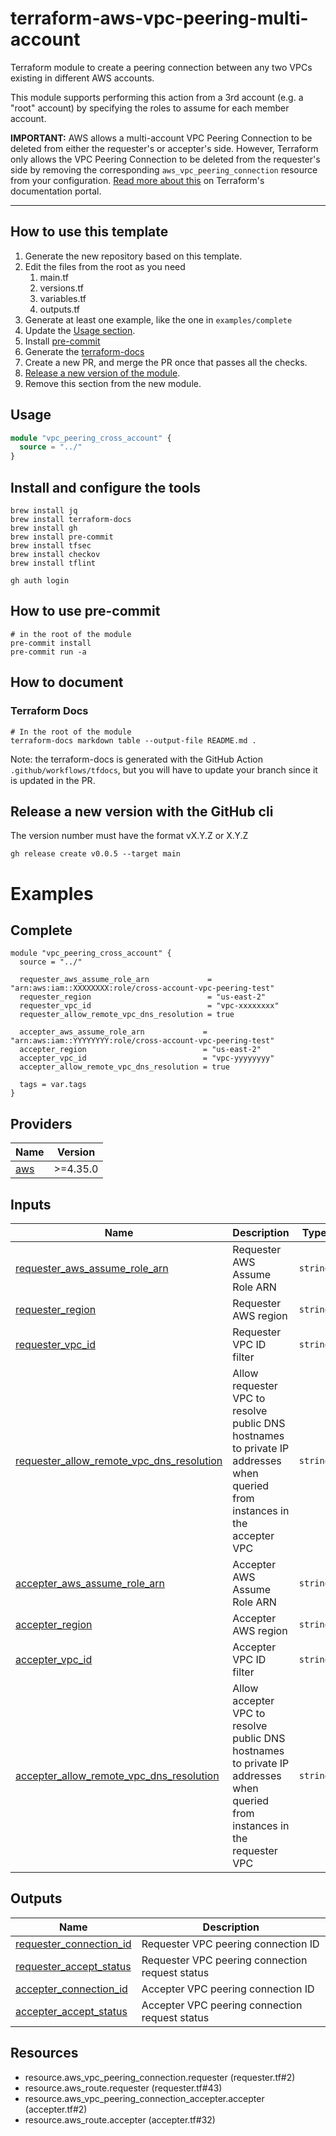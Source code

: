 # terraform-aws-vpc-peering-multi-account

Terraform module to create a peering connection between any two VPCs existing in different AWS accounts.

This module supports performing this action from a 3rd account (e.g. a "root" account) by specifying the roles to assume for each member account.

**IMPORTANT:** AWS allows a multi-account VPC Peering Connection to be deleted from either the requester's or accepter's side.
However, Terraform only allows the VPC Peering Connection to be deleted from the requester's side by removing the corresponding `aws_vpc_peering_connection` resource from your configuration.
[Read more about this](https://www.terraform.io/docs/providers/aws/r/vpc_peering_accepter.html) on Terraform's documentation portal.

---
## How to use this template
1. Generate the new repository based on this template.
2. Edit the files from the root as you need
   1. main.tf
   2. versions.tf
   3. variables.tf
   4. outputs.tf
3. Generate at least one example, like the one in ````examples/complete ````
4. Update the [Usage section](#usage).
5. Install [pre-commit](#how-to-use-pre-commit)
6. Generate the [terraform-docs](#terraform-docs)
7. Create a new PR, and merge the PR once that passes all the checks.
8. [Release a new version of the module](#release-a-new-version-with-the-github-cli).
9.  Remove this section from the new module.


## Usage
```terraform
module "vpc_peering_cross_account" {
  source = "../"
}
```


## Install and configure the tools
````shell
brew install jq
brew install terraform-docs
brew install gh
brew install pre-commit
brew install tfsec
brew install checkov
brew install tflint

gh auth login
````
## How to use pre-commit
```shell
# in the root of the module
pre-commit install
pre-commit run -a
```
## How to document
### Terraform Docs
```shell
# In the root of the module
terraform-docs markdown table --output-file README.md .
```
Note: the terraform-docs is generated with the GitHub Action ```` .github/workflows/tfdocs````, but you will have to
update your branch since it is updated in the PR.
## Release a new version with the GitHub cli
The version number must have the format vX.Y.Z or X.Y.Z
```shell
gh release create v0.0.5 --target main
```

<!-- BEGIN_TF_DOCS -->
# Examples
## Complete
```hcl
module "vpc_peering_cross_account" {
  source = "../"

  requester_aws_assume_role_arn             = "arn:aws:iam::XXXXXXXX:role/cross-account-vpc-peering-test"
  requester_region                          = "us-east-2"
  requester_vpc_id                          = "vpc-xxxxxxxx"
  requester_allow_remote_vpc_dns_resolution = true

  accepter_aws_assume_role_arn             = "arn:aws:iam::YYYYYYYY:role/cross-account-vpc-peering-test"
  accepter_region                          = "us-east-2"
  accepter_vpc_id                          = "vpc-yyyyyyyy"
  accepter_allow_remote_vpc_dns_resolution = true

  tags = var.tags
}
```

## Providers

| Name | Version |
|------|---------|
| <a name="provider_aws"></a> [aws](#provider\_aws) | >=4.35.0 |

## Inputs

| Name | Description | Type | Default | Required |
|------|-------------|------|---------|:--------:|
| <a name="input_secret_name"></a> [requester_aws_assume_role_arn](#input\_secret\_name) | Requester AWS Assume Role ARN | `string` | n/a | yes |
| <a name="input_secret_name"></a> [requester_region](#input\_secret\_name) | Requester AWS region | `string` | n/a | yes |
| <a name="input_secret_name"></a> [requester_vpc_id](#input\_secret\_name) | Requester VPC ID filter | `string` | n/a | yes |
| <a name="input_secret_name"></a> [requester_allow_remote_vpc_dns_resolution](#input\_secret\_name) | Allow requester VPC to resolve public DNS hostnames to private IP addresses when queried from instances in the accepter VPC | `string` | n/a | yes |
| <a name="input_secret_name"></a> [accepter_aws_assume_role_arn](#input\_secret\_name) | Accepter AWS Assume Role ARN | `string` | n/a | yes |
| <a name="input_secret_name"></a> [accepter_region](#input\_secret\_name) | Accepter AWS region | `string` | n/a | yes |
| <a name="input_secret_name"></a> [accepter_vpc_id](#input\_secret\_name) | Accepter VPC ID filter | `string` | n/a | yes |
| <a name="input_secret_name"></a> [accepter_allow_remote_vpc_dns_resolution](#input\_secret\_name) | Allow accepter VPC to resolve public DNS hostnames to private IP addresses when queried from instances in the requester VPC | `string` | n/a | yes |



## Outputs

| Name | Description |
|------|-------------|
| <a name="output_secret_name"></a> [requester_connection_id](#output\_secret\_name) | Requester VPC peering connection ID |
| <a name="output_secret_name"></a> [requester_accept_status](#output\_secret\_name) | Requester VPC peering connection request status |
| <a name="output_secret_name"></a> [accepter_connection_id](#output\_secret\_name) | Accepter VPC peering connection ID |
| <a name="output_secret_name"></a> [accepter_accept_status](#output\_secret\_name) | Accepter VPC peering connection request status |

## Resources

- resource.aws_vpc_peering_connection.requester (requester.tf#2)
- resource.aws_route.requester (requester.tf#43)
- resource.aws_vpc_peering_connection_accepter.accepter (accepter.tf#2)
- resource.aws_route.accepter (accepter.tf#32)
<!-- END_TF_DOCS -->
